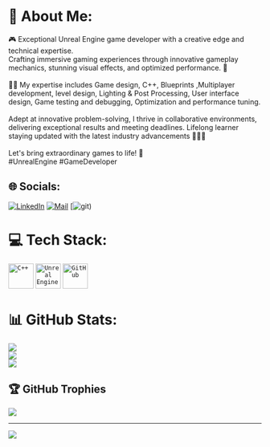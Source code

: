 # 💫 About Me:
🎮 Exceptional Unreal Engine game developer with a creative edge and technical expertise.<br>Crafting immersive gaming experiences through innovative gameplay mechanics, stunning visual effects, and optimized performance. 🚀<br><br>👨‍💻 My expertise includes Game design, C++, Blueprints ,Multiplayer development, level design, Lighting & Post Processing, User interface design, Game testing and debugging, Optimization and performance tuning.<br><br>Adept at innovative problem-solving, I thrive in collaborative environments, delivering exceptional results and meeting deadlines. Lifelong learner staying updated with the latest industry advancements 👨🏻‍🎓<br><br>Let's bring extraordinary games to life! 🎉<br>#UnrealEngine #GameDeveloper


## 🌐 Socials:
[![LinkedIn](https://img.shields.io/badge/LinkedIn-%230077B5.svg?logo=linkedin&logoColor=white)](https://linkedin.com/in/shihabuzzaman) 
[![Mail](https://img.shields.io/badge/Gmail-D14836?logo=gmail&logoColor=white)](MohammadShihabuzzaman@gmail.com) 
[![git](https://img.shields.io/badge/logo-gitlab-blue?logo=https://www.google.com/url?sa=i&url=https%3A%2F%2Ficonduck.com%2Ficons%2F69119%2Fgithub-inverted&psig=AOvVaw04FqOY01LCDcKFQsZ6wTrA&ust=1697229316877000&source=images&cd=vfe&ved=0CBAQjRxqFwoTCLDBuoWu8YEDFQAAAAAdAAAAABAE))


# 💻 Tech Stack:

<div align="left">
	<code><img width="50" src="https://user-images.githubusercontent.com/25181517/192106073-90fffafe-3562-4ff9-a37e-c77a2da0ff58.png" alt="C++" title="C++"/></code>
	<code><img width="50" src="https://github.com/marwin1991/profile-technology-icons/assets/136815194/8470f340-0495-47c2-a95c-3c873e329c00" alt="Unreal Engine" title="Unreal Engine"/></code>
	<code><img width="50" src="https://user-images.githubusercontent.com/25181517/192108374-8da61ba1-99ec-41d7-80b8-fb2f7c0a4948.png" alt="GitHub" title="GitHub"/></code>
</div>


# 📊 GitHub Stats:
![](https://github-readme-stats.vercel.app/api?username=MohammadShihabuzzaman&theme=swift&hide_border=true&include_all_commits=false&count_private=true)<br/>
![](https://github-readme-streak-stats.herokuapp.com/?user=MohammadShihabuzzaman&theme=swift&hide_border=true)<br/>
![](https://github-readme-stats.vercel.app/api/top-langs/?username=MohammadShihabuzzaman&theme=swift&hide_border=true&include_all_commits=false&count_private=true&layout=compact)

## 🏆 GitHub Trophies
![](https://github-profile-trophy.vercel.app/?username=MohammadShihabuzzaman&theme=flat&no-frame=true&no-bg=true&margin-w=4)

---
[![](https://visitcount.itsvg.in/api?id=MohammadShihabuzzaman&icon=4&color=1)](https://visitcount.itsvg.in)
<!-- Proudly created with GPRM ( https://gprm.itsvg.in ) -->
